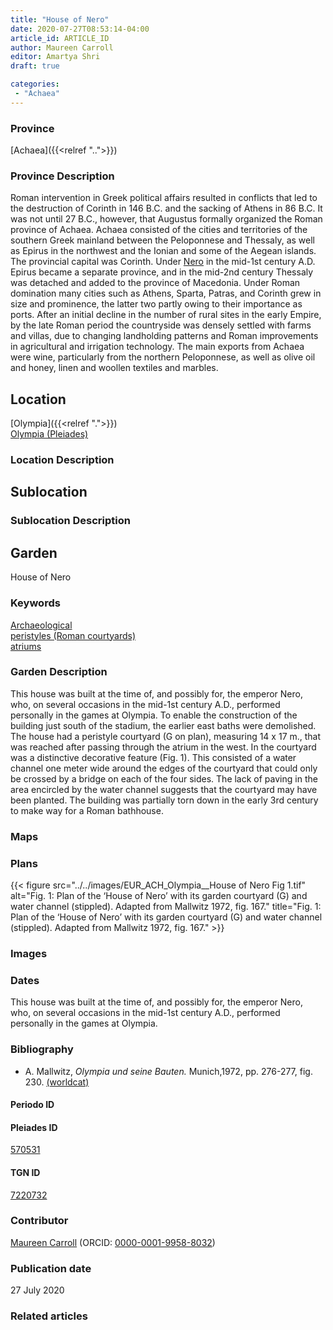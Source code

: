 ```yaml
---
title: "House of Nero"
date: 2020-07-27T08:53:14-04:00
article_id: ARTICLE_ID
author: Maureen Carroll
editor: Amartya Shri
draft: true

categories:
 - "Achaea"
---
```


### Province

[Achaea]({{<relref "..">}})

### Province Description

Roman intervention in Greek political affairs resulted in conflicts that led to the destruction of Corinth in 146 B.C. and the sacking of Athens in 86 B.C. It was not until 27 B.C., however, that Augustus formally organized the Roman province of Achaea. Achaea consisted of the cities and territories of the southern Greek mainland between the Peloponnese and Thessaly, as well as Epirus in the northwest and the Ionian and some of the Aegean islands.
The provincial capital was Corinth. Under [Nero](link) in the mid-1st century A.D. Epirus became a separate province, and in the mid-2nd century Thessaly was detached and added to the province of Macedonia. Under Roman domination many cities such as Athens, Sparta, Patras, and Corinth grew in size and prominence, the latter two partly owing to their importance as ports.  After an initial decline in the number of rural sites in the early Empire, by the late Roman period the countryside was densely settled with farms and villas, due to changing landholding patterns and Roman improvements in agricultural and irrigation technology. The main exports from Achaea were wine, particularly from the northern Peloponnese, as well as olive oil and honey, linen and woollen textiles and marbles.

## Location


[Olympia]({{<relref ".">}}) \
[Olympia (Pleiades)](https://pleiades.stoa.org/places/570531)


### Location Description

<!-- LEAVE THIS BLANK FOR NOW -->

## Sublocation

<!--
Regio IX

[AREA WITHIN LOCATION, LIKE “PALATINE HILL”](GEOREFERENCE LINK)
A sublocation is any area larger than an individual garden, but located within a location. I would always try to include a link to a controlled vocabulary here if possible. This ID may well be different from the Garden ID, e.g., Pompeii versus a Garden in one of the houses which has its own Pleiades ID.
-->

### Sublocation Description

<!-- DESCRIPTION -->

## Garden

House of Nero

### Keywords

[Archaeological](#) \
[peristyles (Roman courtyards)](http://vocab.getty.edu/page/aat/300080971) \
[atriums](http://vocab.getty.edu/page/aat/300004097)


### Garden Description

This house was built at the time of, and possibly for, the emperor Nero, who, on several occasions in the mid-1st century A.D., performed personally in the games at Olympia.  To enable the construction of the building just south of the stadium, the earlier east baths were demolished.  The house had a peristyle courtyard (G on plan), measuring 14 x 17 m., that was reached after passing through the atrium in the west.  In the courtyard was a distinctive decorative feature (Fig. 1). This consisted of a water channel one meter wide around the edges of the courtyard that could only be crossed by a bridge on each of the four sides.  The lack of paving in the area encircled by the water channel suggests that the courtyard may have been planted.  The building was partially torn down in the early 3rd century to make way for a Roman bathhouse.

### Maps

<!--
OLD WAY (DO NOT USE)
![alt_text](../../images/image_name.ext)
*CAPTION*

NEW WAY ↓↓↓↓
{{< figure src="../../images/image_name.ext" alt="ALT_TEXT" title="CAPTION" >}}
-->

### Plans


{{< figure src="../../images/EUR_ACH_Olympia__House of Nero Fig 1.tif" alt="Fig. 1: Plan of the ‘House of Nero’ with its garden courtyard (G) and water channel (stippled). Adapted from Mallwitz 1972, fig. 167." title="Fig. 1: Plan of the ‘House of Nero’ with its garden courtyard (G) and water channel (stippled). Adapted from Mallwitz 1972, fig. 167." >}}

### Images

<!--
OLD WAY (DO NOT USE)
![alt_text](../../images/image_name.ext)
*CAPTION*

NEW WAY ↓↓↓↓
{{< figure src="../../images/image_name.ext" alt="ALT_TEXT" title="CAPTION" >}}
-->

### Dates

This house was built at the time of, and possibly for, the emperor Nero, who, on several occasions in the mid-1st century A.D., performed personally in the games at Olympia.

### Bibliography

* A. Mallwitz, *Olympia und seine Bauten.* Munich,1972, pp. 276-277, fig. 230. [(worldcat)](http://www.worldcat.org/oclc/51584745)

#### Periodo ID

<!-- [PERIODO_ID](https://pleiades.stoa.org/places/PLEIADES_ID) -->

#### Pleiades ID

[570531](https://pleiades.stoa.org/places/570531)

#### TGN ID

[7220732](http://vocab.getty.edu/page/tgn/7220732)

### Contributor

[Maureen Carroll](link) (ORCID: [0000-0001-9958-8032](https://orcid.org/0000-0001-9958-8032))

### Publication date

27 July 2020

### Related articles

<!-- Links to other related articles. Leave blank for now -->
